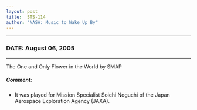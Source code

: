 ```yaml
---
layout: post
title:  STS-114
author: "NASA: Music to Wake Up By"
---
```


----
### DATE: August 06, 2005
----
The One and Only Flower in the World by SMAP

##### Comment:
* It was played for Mission Specialist Soichi Noguchi of the Japan Aerospace Exploration Agency (JAXA).
